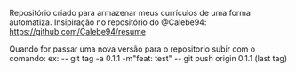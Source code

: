 Repositório criado para armazenar meus currículos de uma forma automatiza.
Insipiração no repositório do @Calebe94: https://github.com/Calebe94/resume

Quando for passar uma nova versão para o repositorio subir com o comando:
ex: -- git tag -a 0.1.1 -m"feat: test"
-- git push origin 0.1.1 (last tag)
